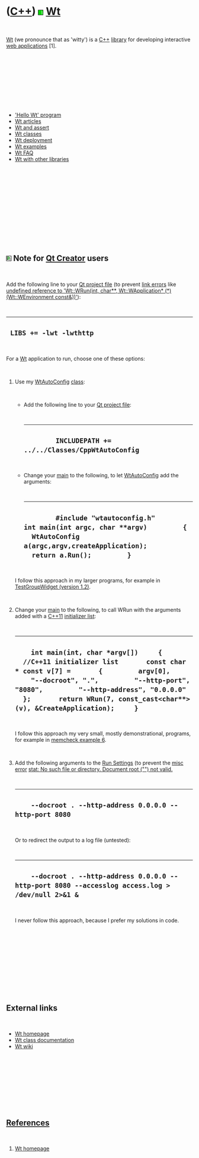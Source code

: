 
 

 

 

 

 

([C++](Cpp.md)) ![Wt](PicWt.png) [Wt](CppWt.md)
=================================================

 

[Wt](CppWt.md) (we pronounce that as 'witty') is a [C++](Cpp.md)
[library](CppLibrary.md) for developing interactive [web
applications](CppWebApplication.md) \[1\].

 

 

 

 

 

-   ['Hello Wt' program](CppHelloWt.md)
-   [Wt articles](CppWtArticle.md)
-   [Wt and assert](CppWtAssert.md)
-   [Wt classes](CppWtClass.md)
-   [Wt deployment](CppWtDeploy.md)
-   [Wt examples](CppWtExample.md)
-   [Wt FAQ](CppWtFaq.md)
-   [Wt with other libraries](CppWtWithOtherLibraries.md)

 

 

 

 

 

 

 

![Qt Creator](PicQtCreator.png) Note for [Qt Creator](CppQtCreator.md) users
-----------------------------------------------------------------------------

 

Add the following line to your [Qt project file](CppQtProjectFile.md)
(to prevent [link errors](CppLinkError.md) like [undefined reference to
'Wt::WRun(int, char\*\*, Wt::WApplication\* (\*)(Wt::WEnvironment
const&))'](CppLinkErrorUndefinedReferenceToWtWrun.md)):

 

  --------------------------
  ` LIBS += -lwt -lwthttp`
  --------------------------

 

For a [Wt](CppWt.md) application to run, choose one of these options:

 

1.  Use my [WtAutoConfig](CppWtAutoConfig.md) [class](CppClass.md):

     

    -   Add the following line to your [Qt project
        file](CppQtProjectFile.md):

         

          ------------------------------------------------------------------
          `         INCLUDEPATH += ../../Classes/CppWtAutoConfig         `
          ------------------------------------------------------------------

         

    -   Change your [main](CppMain.md) to the following, to let
        [WtAutoConfig](CppWtAutoConfig.md) add the arguments:

         

          -----------------------------------------------------------------------------------------------------------------------------------------------------------------------------------------------------
          `         #include "wtautoconfig.h"                  int main(int argc, char **argv)         {           WtAutoConfig a(argc,argv,createApplication);           return a.Run();         }         `
          -----------------------------------------------------------------------------------------------------------------------------------------------------------------------------------------------------

     

    I follow this approach in my larger programs, for example in
    [TestGroupWidget (version 1.2)](ToolTestGroupWidgetSource_1_2.md).

     

2.  Change your [main](CppMain.md) to the following, to call WRun with
    the arguments added with a [C++11](Cpp11.md) [initializer
    list](CppInitializerList.md):

     

      --------------------------------------------------------------------------------------------------------------------------------------------------------------------------------------------------------------------------------------------------------------------------------------------------------------------
      `     int main(int, char *argv[])     {       //C++11 initializer list       const char * const v[7] =       {         argv[0],         "--docroot", ".",         "--http-port", "8080",         "--http-address", "0.0.0.0"       };       return WRun(7, const_cast<char**>(v), &CreateApplication);     }     `
      --------------------------------------------------------------------------------------------------------------------------------------------------------------------------------------------------------------------------------------------------------------------------------------------------------------------

     

    I follow this approach my very small, mostly demonstrational,
    programs, for example in [memcheck example
    6](CppMemcheckExample6.md).

     

3.  Add the following arguments to the [Run
    Settings](CppQtCreatorRunSettings.png) (to prevent the [misc
    error](CppMiscError.md) [stat: No such file or directory. Document
    root ("")
    not valid.](CppMiscErrorStatNoSuchFileOrDirectoryDocumentRootNotValid.md)

     

      -----------------------------------------------------------------
      `     --docroot . --http-address 0.0.0.0 --http-port 8080     `
      -----------------------------------------------------------------

     

    Or to redirect the output to a log file (untested):

     

      -----------------------------------------------------------------------------------------------------------
      `     --docroot . --http-address 0.0.0.0 --http-port 8080 --accesslog access.log > /dev/null 2>&1 &     `
      -----------------------------------------------------------------------------------------------------------

     

    I never follow this approach, because I prefer my solutions in code.

     

 

 

 

 

 

External links
--------------

 

-   [Wt homepage](http://www.webtoolkit.eu/wt)
-   [Wt class
    documentation](http://www.webtoolkit.eu/wt/doc/reference/html/annotated.html)
-   [Wt wiki](http://redmine.webtoolkit.eu/projects/wt/wiki)

 

 

 

 

 

[References](CppReferences.md)
-------------------------------

 

1.  [Wt homepage](http://www.webtoolkit.eu/wt)

 

 

 

 

 

 

